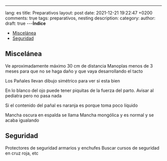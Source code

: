 ---
lang: es
title: Preparativos
layout: post
date: 2021-12-21 19:22:47 +0200
comments: true
tags: preparativos, nesting
description:
category:
author:
draft: true
---**Índice**

<!-- TOC depthFrom:1 insertAnchor:false orderedList:true -->

- [Miscelánea](#miscel%C3%A1nea)
- [Seguridad](#seguridad)

<!-- /TOC -->

## Miscelánea

Ve aproximadamente máximo 30 cm de distancia
Manoplas menos de 3 meses para que no se haga daño y que vaya desarrollando el tacto

Los Pañales llevan dibujo simétrico para ver si esta bien

En lo blanco del ojo puede tener piquitas de la fuerza del parto. Avisar al pediatra pero no pasa nada

Si el contenido del pañal es naranja es porque toma poco líquido

Mancha oscura en espalda se llama Mancha mongólica y es normal y se acaba igualando

## Seguridad

Protectores de seguridad armarios y enchufes
Buscar cursos de seguridad en cruz roja, etc
